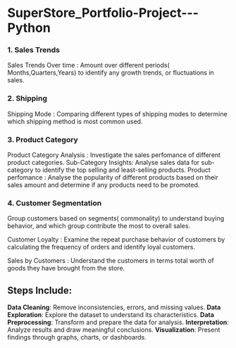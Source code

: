 # SuperStore_Portfolio-Project---Python

### 1. Sales Trends
   Sales Trends Over time :  Amount over different periods( Months,Quarters,Years) to identify any growth trends, or fluctuations in sales.

### 2. Shipping
   Shipping Mode : Comparing different types of shipping modes to determine  which shipping method is most common used.

### 3. Product Category
   Product Category Analysis : Investigate the sales perfomance of different product categories.
   Sub-Category Insights: Analyse sales data for sub-category to identify the top selling and least-selling products.
   Product perfomance : Analyse the popularity of different products based on their sales amount and determine if any products need to be promoted.

### 4. Customer Segmentation
   Group customers based on segments( commonality) to understand buying behavior, and which group contribute the most to overall sales.

   Customer Loyalty : Examine the repeat purchase behavior of customers by calculating the frequency of orders and identify loyal customers.

   Sales by Customers : Understand the customers in terms total worth of goods they have brought from the store.

   ## Steps Include:

 **Data Cleaning**: Remove inconsistencies, errors, and missing values.
 **Data Exploration**: Explore the dataset to understand its characteristics.
 **Data Preprocessing**: Transform and prepare the data for analysis.
 **Interpretation**: Analyze results and draw meaningful conclusions.
 **Visualization**: Present findings through graphs, charts, or dashboards.
